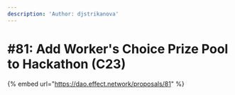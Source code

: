 ```yaml
---
description: 'Author: djstrikanova'
---
```


# #81: Add Worker's Choice Prize Pool to Hackathon (C23)

{% embed url="https://dao.effect.network/proposals/81" %}
